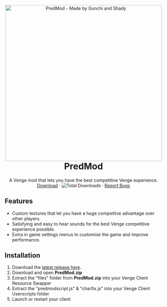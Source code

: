 <p align="center" style="margin-bottom: 0px !important;">
  <img width="500" src="https://cdn.discordapp.com/attachments/828408313007964221/893158665790570516/PREDV5trans.png" alt="PredMod - Made by Gunchi and Shady" align="center">
</p>

<h1 align="center" style="margin-top: 0px;">PredMod</h1>

 <p align="center">
    A Venge mod that lets you have the best competitive Venge experience.
    <br />
    <a href="https://github.com/Tomogunchi/PredMod/releases/latest/">Download</a>
    ·
    <img alt="Total Downloads" src="https://img.shields.io/github/downloads/tomogunchi/predmod/total?label=Downloads">
    ·
    <a href="https://github.com/Tomogunchi/PredMod/issues">Report Bugs</a>
  </p>
</p>

## Features
- Custom textures that let you have a huge competitve advantage over other players.
- Satisfying and easy to hear sounds for the best Venge competitive experience possible.
- Extra in game settings menus to customise the game and improve performance.

## Installation
1. Download the [latest release here](https://github.com/Tomogunchi/PredMod/releases/latest "Latest Release").
2. Download and open **PredMod.zip**
3. Extract the "files" folder from **PredMod.zip** into your Venge Client Resource Swapper
4. Extract the "predmodscript.js" & "charfix.js" into your Venge Client Userscripts folder
5. Launch or restart your client
